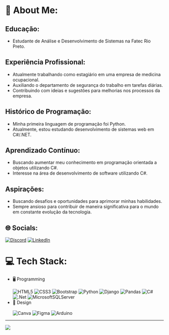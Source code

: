 # 💫 About Me:
## Educação:
- Estudante de Análise e Desenvolvimento de Sistemas na Fatec Rio Preto.

## Experiência Profissional:
- Atualmente trabalhando como estagiário em uma empresa de medicina ocupacional.
- Auxiliando o departamento de segurança do trabalho em tarefas diárias.
- Contribuindo com ideias e sugestões para melhorias nos processos da empresa.

## Histórico de Programação:
- Minha primeira linguagem de programação foi Python.
- Atualmente, estou estudando desenvolvimento de sistemas web em C#/.NET.

## Aprendizado Contínuo:
- Buscando aumentar meu conhecimento em programação orientada a objetos utilizando C#.
- Interesse na área de desenvolvimento de software utilizando C#.

## Aspirações:
- Buscando desafios e oportunidades para aprimorar minhas habilidades.
- Sempre ansioso para contribuir de maneira significativa para o mundo em constante evolução da tecnologia.


## 🌐 Socials:
[![Discord](https://img.shields.io/badge/Discord-%237289DA.svg?logo=discord&logoColor=white)](https://discordapp.com/users/756469559950573608) [![LinkedIn](https://img.shields.io/badge/LinkedIn-%230077B5.svg?logo=linkedin&logoColor=white)](https://www.linkedin.com/public-profile/settings?lipi=urn%3Ali%3Apage%3Ad_flagship3_profile_self_edit_contact-info%3BmckSwrGfRim49JvJPROaAg%3D%3D) 

# 💻 Tech Stack:
- 🖥️ Programming <br><br>
![HTML5](https://img.shields.io/badge/html5-%23E34F26.svg?style=for-the-badge&logo=html5&logoColor=white) ![CSS3](https://img.shields.io/badge/css3-%231572B6.svg?style=for-the-badge&logo=css3&logoColor=white) ![Bootstrap](https://img.shields.io/badge/bootstrap-%238511FA.svg?style=for-the-badge&logo=bootstrap&logoColor=white) ![Python](https://img.shields.io/badge/python-3670A0?style=for-the-badge&logo=python&logoColor=ffdd54) ![Django](https://img.shields.io/badge/django-%23092E20.svg?style=for-the-badge&logo=django&logoColor=white) ![Pandas](https://img.shields.io/badge/pandas-%23150458.svg?style=for-the-badge&logo=pandas&logoColor=white) ![C#](https://img.shields.io/badge/c%23-%23239120.svg?style=for-the-badge&logo=csharp&logoColor=white) ![.Net](https://img.shields.io/badge/.NET-5C2D91?style=for-the-badge&logo=.net&logoColor=white) ![MicrosoftSQLServer](https://img.shields.io/badge/Microsoft%20SQL%20Server-CC2927?style=for-the-badge&logo=microsoft%20sql%20server&logoColor=white)
- 🎨 Design <br><br>
![Canva](https://img.shields.io/badge/Canva-%2300C4CC.svg?style=for-the-badge&logo=Canva&logoColor=white) ![Figma](https://img.shields.io/badge/figma-%23F24E1E.svg?style=for-the-badge&logo=figma&logoColor=white) ![Arduino](https://img.shields.io/badge/-Arduino-00979D?style=for-the-badge&logo=Arduino&logoColor=white)

---
[![](https://visitcount.itsvg.in/api?id=DanielBianchi07&icon=6&color=5)](https://visitcount.itsvg.in)

<!-- Proudly created with GPRM ( https://gprm.itsvg.in ) -->
